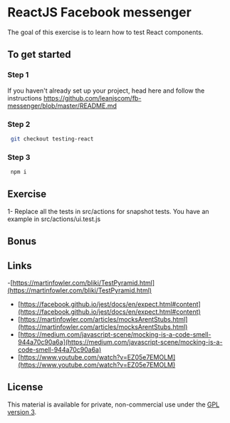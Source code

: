 # ReactJS Facebook messenger

The goal of this exercise is to learn how to test React components.

## To get started

### Step 1

If you haven't already set up your project, head here and follow the instructions https://github.com/leanjscom/fb-messenger/blob/master/README.md


### Step 2
```sh
 git checkout testing-react
 ```

### Step 3
```sh
 npm i
 ```

## Exercise

1- Replace all the tests in src/actions for snapshot tests. You have an example in src/actions/ui.test.js

## Bonus

## Links

-[https://martinfowler.com/bliki/TestPyramid.html](https://martinfowler.com/bliki/TestPyramid.html)
- [https://facebook.github.io/jest/docs/en/expect.html#content](https://facebook.github.io/jest/docs/en/expect.html#content)
- [https://martinfowler.com/articles/mocksArentStubs.html](https://martinfowler.com/articles/mocksArentStubs.html)
- [https://medium.com/javascript-scene/mocking-is-a-code-smell-944a70c90a6a](https://medium.com/javascript-scene/mocking-is-a-code-smell-944a70c90a6a)
- [https://www.youtube.com/watch?v=EZ05e7EMOLM](https://www.youtube.com/watch?v=EZ05e7EMOLM)

## License

This material is available for private, non-commercial use under the [GPL version 3](http://www.gnu.org/licenses/gpl-3.0-standalone.html).

